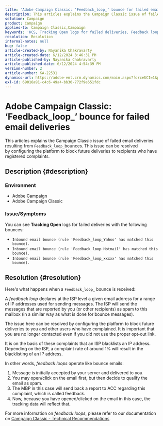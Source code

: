 ```yaml
---
title: 'Adobe Campaign Classic: ‘Feedback_loop_’ bounce for failed email deliveries'
description: This articles explains the Campaign Classic issue of failed email deliveries resulting from Feedback_loop_ bounces.
solution: Campaign
product: Campaign
applies-to: Campaign Classic,Campaign
keywords: 'KCS, Tracking Open logs for failed deliveries, Feedback loop, Inbound email bounce, ACC, '
resolution: Resolution
internal-notes: null
bug: false
article-created-by: Nayanika Chakravarty
article-created-date: 6/12/2024 3:46:31 PM
article-published-by: Nayanika Chakravarty
article-published-date: 6/12/2024 4:54:39 PM
version-number: 2
article-number: KA-22531
dynamics-url: https://adobe-ent.crm.dynamics.com/main.aspx?forceUCI=1&pagetype=entityrecord&etn=knowledgearticle&id=3c4ab7eb-d228-ef11-840b-0022480a40c2
exl-id: 69016a91-c4c6-49a4-bb30-772f9e651fdc
---
```

# Adobe Campaign Classic: ‘Feedback_loop_’ bounce for failed email deliveries


This articles explains the Campaign Classic issue of failed email deliveries resulting from `Feedback_loop_`bounces. This issue can be resolved by configuring the platform to block future deliveries to recipients who have registered complaints.

## Description {#description}


### Environment

- Adobe Campaign
- Adobe Campaign Classic


### Issue/Symptoms

You can see <b>Tracking Open</b> logs for failed deliveries with the following bounces:

- `Inbound email bounce (rule 'Feedback_loop_Yahoo' has matched this bounce).`
- `Inbound email bounce (rule 'Feedback_loop_Hotmail' has matched this bounce).`
- `Inbound email bounce (rule 'Feedback_loop_xxxxx' has matched this bounce).`



## Resolution {#resolution}


Here's what happens when a `Feedback_loop_` bounce is received:

A *feedback loop* declares at the ISP level a given email address for a range of IP addresses used for sending messages. The ISP will send the messages that are reported by you (or other recipients) as spam to this mailbox (in a similar way as what is done for bounce messages).

The issue here can be resolved by configuring the platform to block future deliveries to you and other users who have complained. It is important that you are no longer contacted even if you did not use the proper opt-out link.

It is on the basis of these complaints that an ISP blacklists an IP address. Depending on the ISP, a complaint rate of around 1% will result in the blacklisting of an IP address.

In other words, *feedback loops* operate like bounce emails:

1. Message is initially accepted by your server and delivered to you.
2. You may open/click on the email first, but then decide to qualify the email as spam.
3. The MBP in this case will send back a report to ACC regarding this complaint, which is called feedback.
4. Now, because you have opened/clicked on the email in this case, the tracking data will reflect that.


For more information on *feedback loops*, please refer to our documentation on [Campaign Classic - Technical Recommendations](https://experienceleague.adobe.com/docs/deliverability-learn/deliverability-best-practice-guide/additional-resources/campaign/acc-technical-recommendations.html?lang=en#feedback-loop-acc).
